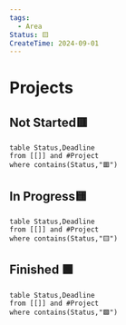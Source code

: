 ```yaml
---
tags:
  - Area
Status: 🟨
CreateTime: 2024-09-01
---
```

# Projects
## Not Started🟥
```dataview
table Status,Deadline
from [[]] and #Project 
where contains(Status,"🟥")
```
## In Progress🟨
```dataview
table Status,Deadline
from [[]] and #Project 
where contains(Status,"🟨")
```
## Finished 🟩
```dataview
table Status,Deadline
from [[]] and #Project 
where contains(Status,"🟩")
```
